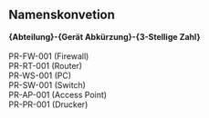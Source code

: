 ## Namenskonvetion

**{Abteilung}-{Gerät Abkürzung}-{3-Stellige Zahl}**\
\
PR-FW-001 (Firewall)\
PR-RT-001 (Router)\
PR-WS-001 (PC)\
PR-SW-001 (Switch)\
PR-AP-001 (Access Point)\
PR-PR-001 (Drucker)
